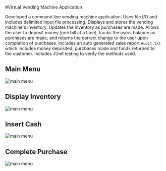 #Virtual Vending Machine Application

Developed a command line vending machine application. Uses file I/O and includes delimited input file processing. Displays and stores the vending machine's inventory. Updates the inventory as purchases are made. Allows the user to deposit money (one bill at a time), tracks the users balance as purchases are made, and returns the correct change to the user upon completion of purchases. Includes an auto generated sales report ```Audit.txt``` which includes money deposited, purchases made and funds returned to the customer. Includes JUnit testing to verify the methods used.

## Main Menu
![main menu](main_menu.png)
## Display Inventory
![main menu](inventory.png)
## Insert Cash
![main menu](cash.png)
## Complete Purchase
![main menu](purchase.png)
